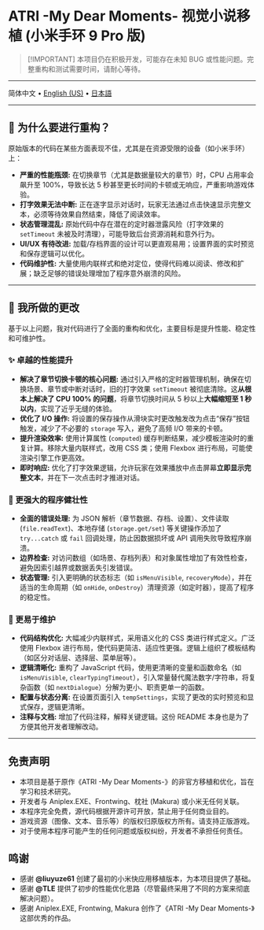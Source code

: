 # ATRI -My Dear Moments- 视觉小说移植 (小米手环 9 Pro 版)

> \[!IMPORTANT]
> 本项目仍在积极开发，可能存在未知 BUG 或性能问题。完整重构和测试需要时间，请耐心等待。

---

简体中文 • [English (US)](/README.en_US.md) • [日本語](/README.ja.md)

---

## 🤔 为什么要进行重构？

原始版本的代码在某些方面表现不佳，尤其是在资源受限的设备（如小米手环）上：

*   **严重的性能瓶颈:** 在切换章节（尤其是数据量较大的章节）时，CPU 占用率会飙升至 100%，导致长达 5 秒甚至更长时间的卡顿或无响应，严重影响游戏体验。
*   **打字效果无法中断:** 正在逐字显示对话时，玩家无法通过点击快速显示完整文本，必须等待效果自然结束，降低了阅读效率。
*   **状态管理混乱:** 原始代码中存在潜在的定时器泄露风险（打字效果的 `setTimeout` 未被及时清理），可能导致后台资源消耗和意外行为。
*   **UI/UX 有待改进:** 加载/存档界面的设计可以更直观易用；设置界面的实时预览和保存逻辑可以优化。
*   **代码维护性:** 大量使用内联样式和绝对定位，使得代码难以阅读、修改和扩展；缺乏足够的错误处理增加了程序意外崩溃的风险。

---

## 🔧 我所做的更改

基于以上问题，我对代码进行了全面的重构和优化，主要目标是提升性能、稳定性和可维护性。

### ✨ 卓越的性能提升

*   **解决了章节切换卡顿的核心问题:** 通过引入严格的定时器管理机制，确保在切换场景、章节或中断对话时，旧的打字效果 `setTimeout` 被彻底清除。这**从根本上解决了 CPU 100% 的问题**，将章节切换时间从 5 秒以上**大幅缩短至 1 秒以内**，实现了近乎无缝的体验。
*   **优化了 I/O 操作:** 将设置的保存操作从滑块实时更改触发改为点击“保存”按钮触发，减少了不必要的 `storage` 写入，避免了高频 I/O 带来的卡顿。
*   **提升渲染效率:** 使用计算属性 (`computed`) 缓存判断结果，减少模板渲染时的重复计算。移除大量内联样式，改用 CSS 类；使用 Flexbox 进行布局，可能使渲染引擎工作更高效。
*   **即时响应:** 优化了打字效果逻辑，允许玩家在效果播放中点击屏幕**立即显示完整文本**，并在下一次点击时才推进对话。

### 🧱 更强大的程序健壮性

*   **全面的错误处理:** 为 JSON 解析（章节数据、存档、设置）、文件读取 (`file.readText`)、本地存储 (`storage.get/set`) 等关键操作添加了 `try...catch` 或 `fail` 回调处理，防止因数据损坏或 API 调用失败导致程序崩溃。
*   **边界检查:** 对访问数组（如场景、存档列表）和对象属性增加了有效性检查，避免因索引越界或数据丢失引发错误。
*   **状态管理:** 引入更明确的状态标志（如 `isMenuVisible`, `recoveryMode`），并在适当的生命周期（如 `onHide`, `onDestroy`）清理资源（如定时器），提高了程序的稳定性。

### 🧰 更易于维护

*   **代码结构优化:** 大幅减少内联样式，采用语义化的 CSS 类进行样式定义。广泛使用 Flexbox 进行布局，使代码更简洁、适应性更强。逻辑上组织了模板结构（如区分对话层、选择层、菜单层等）。
*   **逻辑清晰化:** 重构了 JavaScript 代码，使用更清晰的变量和函数命名（如 `isMenuVisible`, `clearTypingTimeout`），引入常量替代魔法数字/字符串，将复杂函数（如 `nextDialogue`）分解为更小、职责更单一的函数。
*   **配置与状态分离:** 在设置页面引入 `tempSettings`，实现了更改的实时预览和显式保存，逻辑更清晰。
*   **注释与文档:** 增加了代码注释，解释关键逻辑。这份 README 本身也是为了方便其他开发者理解改动。

---

## 免责声明

*   本项目是基于原作《ATRI -My Dear Moments-》的非官方移植和优化，旨在学习和技术研究。
*   开发者与 Aniplex.EXE、Frontwing、枕社 (Makura) 或小米无任何关联。
*   本程序完全免费，源代码根据开源许可开放，禁止用于任何商业目的。
*   游戏资源（图像、文本、音乐等）的版权归原版权方所有。请支持正版游戏。
*   对于使用本程序可能产生的任何问题或版权纠纷，开发者不承担任何责任。

## 鸣谢

*   感谢 **@liuyuze61** 创建了最初的小米快应用移植版本，为本项目提供了基础。
*   感谢 **@TLE** 提供了初步的性能优化思路（尽管最终采用了不同的方案来彻底解决问题）。
*   感谢 Aniplex.EXE, Frontwing, Makura 创作了《ATRI -My Dear Moments-》这部优秀的作品。
